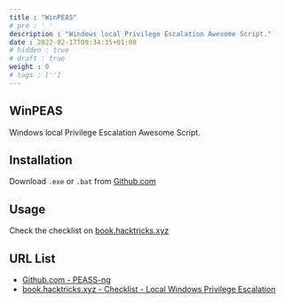 ```yaml
---
title : "WinPEAS"
# pre : ' '
description : "Windows local Privilege Escalation Awesome Script."
date : 2022-02-17T09:34:35+01:00
# hidden : true
# draft : true
weight : 0
# tags : ['']
---
```


## WinPEAS

Windows local Privilege Escalation Awesome Script.

## Installation

Download `.exe` or `.bat` from [Github.com](https://github.com/carlospolop/PEASS-ng/releases)

## Usage

Check the checklist on [book.hacktricks.xyz](https://book.hacktricks.xyz/windows/checklist-windows-privilege-escalation)

## URL List

- [Github.com - PEASS-ng](https://github.com/carlospolop/PEASS-ng/)
- [book.hacktricks.xyz - Checklist - Local Windows Privilege Escalation](https://book.hacktricks.xyz/windows/checklist-windows-privilege-escalation)
